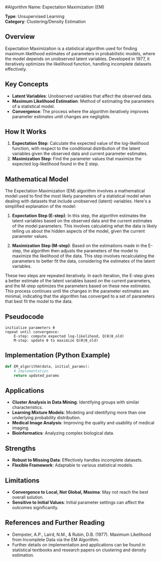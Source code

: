#Algorithm Name: Expectation Maximization (EM)

**Type**: Unsupervised Learning  
**Category**: Clustering/Density Estimation

## Overview
Expectation Maximization is a statistical algorithm used for finding maximum likelihood estimates of parameters in probabilistic models, where the model depends on unobserved latent variables. Developed in 1977, it iteratively optimizes the likelihood function, handling incomplete datasets effectively.

## Key Concepts
- **Latent Variables**: Unobserved variables that affect the observed data.
- **Maximum Likelihood Estimation**: Method of estimating the parameters of a statistical model.
- **Convergence**: The process where the algorithm iteratively improves parameter estimates until changes are negligible.

## How It Works
1. **Expectation Step**: Calculate the expected value of the log-likelihood function, with respect to the conditional distribution of the latent variables given the observed data and current parameter estimates.
2. **Maximization Step**: Find the parameter values that maximize the expected log-likelihood found in the E step.

## Mathematical Model
The Expectation Maximization (EM) algorithm involves a mathematical model used to find the most likely parameters of a statistical model when dealing with datasets that include unobserved (latent) variables. Here's a simplified explanation of the model:

1. **Expectation Step (E-step)**: In this step, the algorithm estimates the latent variables based on the observed data and the current estimates of the model parameters. This involves calculating what the data is likely telling us about the hidden aspects of the model, given the current parameter values.

2. **Maximization Step (M-step)**: Based on the estimations made in the E-step, the algorithm then adjusts the parameters of the model to maximize the likelihood of the data. This step involves recalculating the parameters to better fit the data, considering the estimates of the latent variables.

These two steps are repeated iteratively. In each iteration, the E-step gives a better estimate of the latent variables based on the current parameters, and the M-step optimizes the parameters based on these new estimates. This process continues until the changes in the parameter estimates are minimal, indicating that the algorithm has converged to a set of parameters that best fit the model to the data.

## Pseudocode
```
initialize parameters θ
repeat until convergence:
    E-step: compute expected log-likelihood, Q(θ|θ_old)
    M-step: update θ to maximize Q(θ|θ_old)
```

## Implementation (Python Example)
```python
def EM_algorithm(data, initial_params):
    # Implementation
    return updated_params
```

## Applications
- **Cluster Analysis in Data Mining**: Identifying groups with similar characteristics.
- **Learning Mixture Models**: Modeling and identifying more than one underlying probability distribution.
- **Medical Image Analysis**: Improving the quality and usability of medical imaging.
- **Bioinformatics**: Analyzing complex biological data.

## Strengths
- **Robust to Missing Data**: Effectively handles incomplete datasets.
- **Flexible Framework**: Adaptable to various statistical models.

## Limitations
- **Convergence to Local, Not Global, Maxima**: May not reach the best overall solution.
- **Sensitive to Initial Values**: Initial parameter settings can affect the outcomes significantly.

## References and Further Reading
- Dempster, A.P., Laird, N.M., & Rubin, D.B. (1977). Maximum Likelihood from Incomplete Data via the EM Algorithm.
- Further details on implementation and applications can be found in statistical textbooks and research papers on clustering and density estimation.
